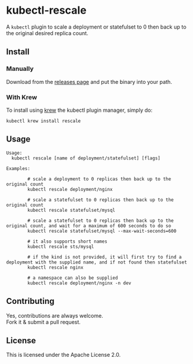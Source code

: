 # kubectl-rescale

A `kubectl` plugin to scale a deployment or statefulset to 0 then back up to the original desired replica count.

## Install

### Manually

Download from the [releases page](https://github.com/wywywywy/kubectl-rescale/releases) and put the binary into your path.

### With Krew

To install using [krew](https://krew.sigs.k8s.io/) the kubectl plugin manager, simply do:

```
kubectl krew install rescale
```

## Usage

```
Usage:
  kubectl rescale [name of deployment/statefulset] [flags]

Examples:

        # scale a deployment to 0 replicas then back up to the original count
        kubectl rescale deployment/nginx

        # scale a statefulset to 0 replicas then back up to the original count
        kubectl rescale statefulset/mysql

        # scale a statefulset to 0 replicas then back up to the original count, and wait for a maximum of 600 seconds to do so
        kubectl rescale statefulset/mysql --max-wait-seconds=600

        # it also supports short names
        kubectl rescale sts/mysql

        # if the kind is not provided, it will first try to find a deployment with the supplied name, and if not found then statefulset
        kubectl rescale nginx

        # a namespace can also be supplied
        kubectl rescale deployment/nginx -n dev
```


## Contributing

Yes, contributions are always welcome.  
Fork it & submit a pull request.

## License

This is licensed under the Apache License 2.0.